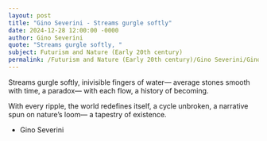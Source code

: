 ```yaml
---
layout: post
title: "Gino Severini - Streams gurgle softly"
date: 2024-12-28 12:00:00 -0000
author: Gino Severini
quote: "Streams gurgle softly, "
subject: Futurism and Nature (Early 20th century)
permalink: /Futurism and Nature (Early 20th century)/Gino Severini/Gino Severini - Streams gurgle softly
---
```


Streams gurgle softly, 
inivisible fingers of water— 
average stones smooth with time, 
a paradox— 
with each flow, a history of becoming.

With every ripple, 
the world redefines itself, 
a cycle unbroken, 
a narrative spun on nature’s loom— 
a tapestry of existence.

- Gino Severini

